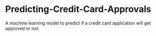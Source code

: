 # Predicting-Credit-Card-Approvals
A machine learning model to predict if a credit card application will get approved or not.
